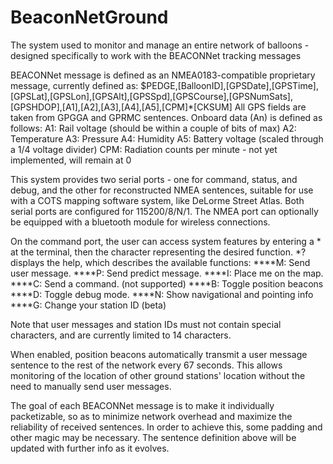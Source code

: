 BeaconNetGround
===============

The system used to monitor and manage an entire network of balloons - designed specifically to work with the BEACONNet tracking messages

BEACONNet message is defined as an NMEA0183-compatible proprietary message, currently defined as:
$PEDGE,[BalloonID],[GPSDate],[GPSTime],[GPSLat],[GPSLon],[GPSAlt],[GPSSpd],[GPSCourse],[GPSNumSats],[GPSHDOP],[A1],[A2],[A3],[A4],[A5],[CPM]*[CKSUM]
All GPS fields are taken from GPGGA and GPRMC sentences.  Onboard data (An) is defined as follows:
A1: Rail voltage (should be within a couple of bits of max)
A2: Temperature
A3: Pressure
A4: Humidity
A5: Battery voltage (scaled through a 1/4 voltage divider)
CPM: Radiation counts per minute - not yet implemented, will remain at 0

This system provides two serial ports - one for command, status, and debug, and the other for reconstructed NMEA sentences, suitable for use with a COTS mapping software system, like DeLorme Street Atlas.  Both serial ports are configured for 115200/8/N/1.  The NMEA port can optionally be equipped with a bluetooth module for wireless connections.

On the command port, the user can access system features by entering a * at the terminal, then the character representing the desired function.  *? displays the help, which describes the available functions:
****M: Send user message.
****P: Send predict message.
****I: Place me on the map.
****C: Send a command. (not supported)
****B: Toggle position beacons
****D: Toggle debug mode.
****N: Show navigational and pointing info
****G: Change your station ID (beta)

Note that user messages and station IDs must not contain special characters, and are currently limited to 14 characters.

When enabled, position beacons automatically transmit a user message sentence to the rest of the network every 67 seconds.  This allows monitoring of the location of other ground stations' location without the need to manually send user messages.

The goal of each BEACONNet message is to make it individually packetizable, so as to minimize network overhead and maximize the reliability of received sentences.  In order to achieve this, some padding and other magic may be necessary.  The sentence definition above will be updated with further info as it evolves.
